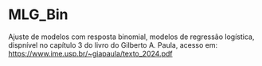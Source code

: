 # MLG_Bin
Ajuste de modelos com resposta binomial, modelos de regressão logística, dispnível no capítulo 3 do livro do Gilberto A. Paula, acesso em: https://www.ime.usp.br/~giapaula/texto_2024.pdf
